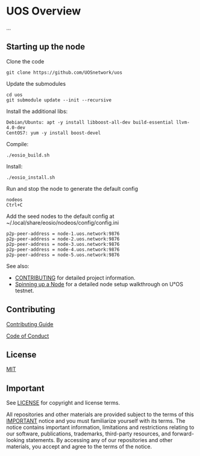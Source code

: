 # UOS Overview
...


## Starting up the node

Clone the code
```
git clone https://github.com/UOSnetwork/uos
```

Update the submodules
```
cd uos
git submodule update --init --recursive
```

Install the additional libs:
```
Debian/Ubuntu: apt -y install libboost-all-dev build-essential llvm-4.0-dev
CentOS7: yum -y install boost-devel
```

Compile:
```
./eosio_build.sh
```

Install:
```
./eosio_install.sh
```

Run and stop the node to generate the default config
```
nodeos
Ctrl+C
```

Add the seed nodes to the default config at ~/.local/share/eosio/nodeos/config/config.ini
```
p2p-peer-address = node-1.uos.network:9876
p2p-peer-address = node-2.uos.network:9876
p2p-peer-address = node-3.uos.network:9876
p2p-peer-address = node-4.uos.network:9876
p2p-peer-address = node-5.uos.network:9876
```

See also:

* [CONTRIBUTING](../../../uos.docs/blob/master/CONTRIBUTING.md) for detailed project information.
* [Spinning up a Node](../../../uos.docs/blob/master/uosBPubuntu.md) for a detailed node setup walkthrough on U°OS testnet.


## Contributing

[Contributing Guide](./CONTRIBUTING.md)

[Code of Conduct](./CONTRIBUTING.md#conduct)

## License

[MIT](./LICENSE)

## Important

See [LICENSE](./LICENSE) for copyright and license terms.

All repositories and other materials are provided subject to the terms of this [IMPORTANT](./IMPORTANT.md) notice and you must familiarize yourself with its terms.  The notice contains important information, limitations and restrictions relating to our software, publications, trademarks, third-party resources, and forward-looking statements.  By accessing any of our repositories and other materials, you accept and agree to the terms of the notice.
